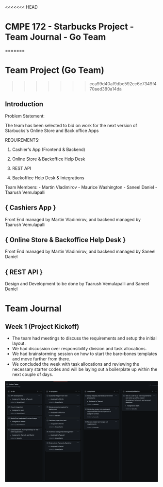 <<<<<<< HEAD

# CMPE 172 - Starbucks Project - Team Journal - Go Team

=======

# Team Project (Go Team)

> > > > > > > cca99d40af9dbe592ec6e7349f470aed380a14da

## Introduction

Problem Statement:

The team has been selected to bid on work for the next version of Starbucks's Online Store and Back office Apps

REQUIREMENTS:

1. Cashier's App (Frontend & Backend)

2. Online Store & Backoffice Help Desk

3. REST API

4. Backoffice Help Desk & Integrations

Team Members: - Martin Vladimirov - Maurice Washington - Saneel Daniel - Taarush Vemulapalli

## { Cashiers App }

Front End managed by Martin Vladimirov, and backend managed by Taarush Vemulapalli

## { Online Store & Backoffice Help Desk }

Front End managed by Martin Vladimirov, and backend managed by Saneel Daniel

## { REST API }

Design and Development to be done by Taarush Vemulapalli and Saneel Daniel

# Team Journal

## Week 1 (Project Kickoff)

- The team had meetings to discuss the requirements and setup the initial layout.
- We had discussion over responsibility division and task allocations.
- We had brainstorming session on how to start the bare-bones templates and move further from there.
- We concluded the week with task allocations and reviewing the necessary starter codes and will be laying out a boilerplate up within the next couple of days.

![week1-taskboard](Images/week1-taskboard.png)
